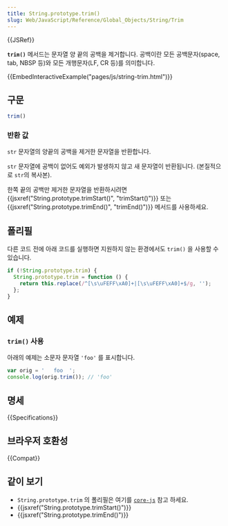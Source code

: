 ```yaml
---
title: String.prototype.trim()
slug: Web/JavaScript/Reference/Global_Objects/String/Trim
---
```


{{JSRef}}

**`trim()`** 메서드는 문자열 양 끝의 공백을 제거합니다.
공백이란 모든 공백문자(space, tab, NBSP 등)와 모든 개행문자(LF, CR 등)를 의미합니다.

{{EmbedInteractiveExample("pages/js/string-trim.html")}}

## 구문

```js
trim()
```

### 반환 값

`str` 문자열의 양끝의 공백을 제거한 문자열을 반환합니다.  

`str` 문자열에 공백이 없어도 예외가 발생하지 않고 새 문자열이 반환됩니다. (본질적으로  `str`의 복사본).  

한쪽 끝의 공백만 제거한 문자열을 반환하시려면 {{jsxref("String.prototype.trimStart()", "trimStart()")}} 또는 {{jsxref("String.prototype.trimEnd()", "trimEnd()")}} 메서드를 사용하세요.

## 폴리필

다른 코드 전에 아래 코드를 실행하면 지원하지 않는 환경에서도 `trim()` 을 사용할 수 있습니다.

```js
if (!String.prototype.trim) {
  String.prototype.trim = function () {
    return this.replace(/^[\s\uFEFF\xA0]+|[\s\uFEFF\xA0]+$/g, '');
  };
}
```

## 예제

### `trim()` 사용

아래의 예제는 소문자 문자열 `'foo'` 를 표시합니다.

```js
var orig = '   foo  ';
console.log(orig.trim()); // 'foo'
```

## 명세

{{Specifications}}

## 브라우저 호환성

{{Compat}}

## 같이 보기

- `String.prototype.trim` 의 폴리필은 여기를 [`core-js`](https://github.com/zloirock/core-js#ecmascript-string-and-regexp) 참고 하세요.
- {{jsxref("String.prototype.trimStart()")}}
- {{jsxref("String.prototype.trimEnd()")}}

